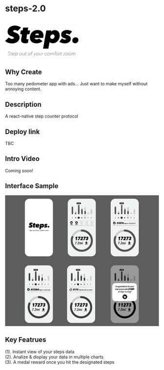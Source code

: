 # steps-2.0
# <img src='./assets/logo.png' width='240'/>

## Why Create
Too many pedometer app with ads...
Just want to make myself without annoying content.

## Description
A react-native step counter protocol

## Deploy link
TBC

## Intro Video
Coming soon!
<!-- <a href='https://www.youtube.com/watch?v=oapgs4yOKjc' target='_blank'>
  <img src='./public/img/1.png'/>
</a> -->


## Interface Sample
<img src='./assets/sample1.png'/>

## Key Featrues
(1). Instant view of your steps data<br/>
(2). Analize & display your data in multiple charts<br/>
(3). A medal reward once you hit the designated steps<br/>